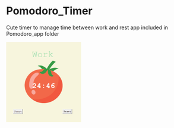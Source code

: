 # Pomodoro_Timer
Cute timer to manage time between work and rest
app included in Pomodoro_app folder

<img src="app.PNG" width=40% height=auto>
